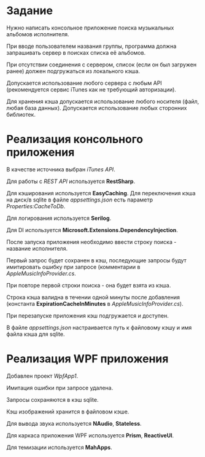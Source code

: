 # Задание
Нужно написать консольное приложение поиска музыкальных альбомов исполнителя.

При вводе пользователем названия группы, программа должна запрашивать сервер в поисках списка её альбомов.

При отсутствии соединения с сервером, список (если он был загружен ранее) должен подгружаться из локального кэша.

Допускается использование любого сервера с любым API (рекомендуется сервис iTunes как не требующий авторизации).

Для хранения кэша допускается использование любого носителя (файл, любая база данных).
Допускается использование любых сторонних библиотек.

# Реализация консольного приложения
В качестве источника выбран *iTunes API*.

Для работы с *REST API* используется **RestSharp**.

Для кэширования используется **EasyCaching**. Для переключения кэша на диск/в sqlite в файле *appsettings.json* есть параметр *Properties:CacheToDb*.

Для логирования используется **Serilog**.

Для DI используется **Microsoft.Extensions.DependencyInjection**.


После запуска приложения необходимо ввести строку поиска - название исполнителя.

Первый запрос будет сохранен в кэш, последующие запросы будут имитировать ошибку при запросе (комментарии в *AppleMusicInfoProvider.cs*.

При повторе первой строки поиска - она будет взята из кэша.

Строка кэша валидна в течении одной минуты после добавления (константа **ExpirationCacheInMinutes** в *AppleMusicInfoProvider.cs*).

При перезапуске приложения кэш подгружается и доступен.

В файле *appsettings.json* настраивается путь к файловому кэшу и имя файла кэша для sqlite.

# Реализация WPF приложения
Добавлен проект *WpfApp1*.

Имитация ошибки при запросе удалена.

Запросы сохраняются в кэш sqlite.

Кэш изображений хранится в файловом кэше.

Для вывода звука используется **NAudio**, **Stateless**.

Для каркаса приложения WPF используется **Prism**, **ReactiveUI**.

Для темизации используется **MahApps**.
